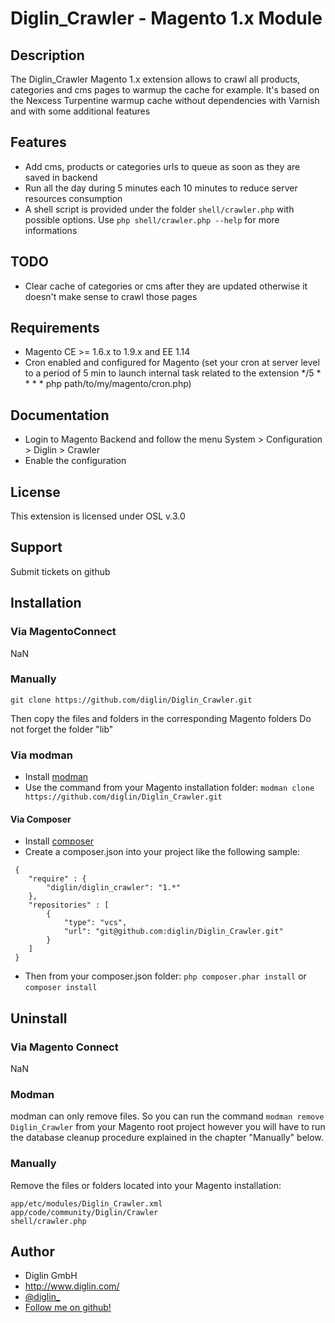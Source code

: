 # Diglin_Crawler - Magento 1.x Module

## Description

The Diglin_Crawler Magento 1.x extension allows to crawl all products, categories and cms pages to warmup the cache for example. It's based on the Nexcess Turpentine warmup cache without dependencies with Varnish and with some additional features

## Features

- Add cms, products or categories urls to queue as soon as they are saved in backend
- Run all the day during 5 minutes each 10 minutes to reduce server resources consumption
- A shell script is provided under the folder `shell/crawler.php` with possible options. Use `php shell/crawler.php --help` for more informations

## TODO
- Clear cache of categories or cms after they are updated otherwise it doesn't make sense to crawl those pages

## Requirements

- Magento CE >= 1.6.x to 1.9.x and EE 1.14
- Cron enabled and configured for Magento (set your cron at server level to a period of 5 min to launch internal task related to the extension
*/5 * * * * php path/to/my/magento/cron.php)

## Documentation

- Login to Magento Backend and follow the menu System > Configuration > Diglin > Crawler
- Enable the configuration

## License

This extension is licensed under OSL v.3.0

## Support

Submit tickets on github

## Installation

### Via MagentoConnect

NaN

### Manually

```
git clone https://github.com/diglin/Diglin_Crawler.git
```

Then copy the files and folders in the corresponding Magento folders
Do not forget the folder "lib"

### Via modman

- Install [modman](https://github.com/colinmollenhour/modman)
- Use the command from your Magento installation folder: `modman clone https://github.com/diglin/Diglin_Crawler.git`

#### Via Composer

- Install [composer](http://getcomposer.org/download/)
- Create a composer.json into your project like the following sample:

```
 {
    "require" : {
        "diglin/diglin_crawler": "1.*"
    },
    "repositories" : [
        {
            "type": "vcs",
            "url": "git@github.com:diglin/Diglin_Crawler.git"
        }
    ]
 }
 ```
- Then from your composer.json folder: `php composer.phar install` or `composer install`

## Uninstall


### Via Magento Connect 

NaN

### Modman

modman can only remove files. So you can run the command `modman remove Diglin_Crawler` from your Magento root project however you will have to run the database cleanup procedure explained in the chapter "Manually" below.

### Manually

Remove the files or folders located into your Magento installation:
```
app/etc/modules/Diglin_Crawler.xml
app/code/community/Diglin/Crawler
shell/crawler.php
```

## Author

* Diglin GmbH
* http://www.diglin.com/
* [@diglin_](https://twitter.com/diglin_)
* [Follow me on github!](https://github.com/diglin)

